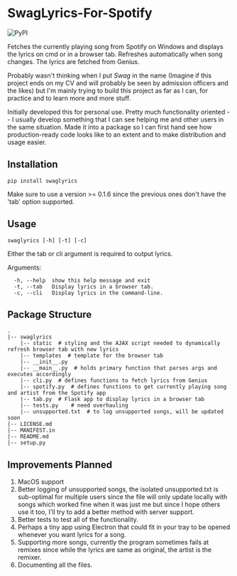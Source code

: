 # SwagLyrics-For-Spotify 
![PyPI](https://img.shields.io/pypi/v/swaglyrics.svg)

Fetches the currently playing song from Spotify on Windows and displays the lyrics on cmd or in a browser tab.
Refreshes automatically when song changes. The lyrics are fetched from Genius.

Probably wasn't thinking when I put _Swag_ in the name (Imagine if this project ends on my CV and will probably be seen 
by admission officers and the likes) but I'm mainly trying to build this project as far as I can, 
for practice and to learn more and more stuff.

Initially developed this for personal use. Pretty much functionality oriented -- I usually develop something that I
can see helping me and other users in the same situation. 
Made it into a package so I can first hand see how production-ready code looks like to an extent and to make 
distribution and usage easier.

## Installation
```
pip install swaglyrics
```
Make sure to use a version >= 0.1.6 since the previous ones don't have the 'tab' option supported.

## Usage
`swaglyrics [-h] [-t] [-c]`

Either the tab or cli argument is required to output lyrics.

Arguments:
```
  -h, --help  show this help message and exit
  -t, --tab   Display lyrics in a browser tab.
  -c, --cli   Display lyrics in the command-line.
```

## Package Structure
```
.
|-- swaglyrics
    |-- static  # styling and the AJAX script needed to dynamically refresh browser tab with new lyrics
    |-- templates  # template for the browser tab
    |-- __init__.py
    |-- __main__.py  # holds primary function that parses args and executes accordingly
    |-- cli.py  # defines functions to fetch lyrics from Genius
    |-- spotify.py  # defines functions to get currently playing song and artist from the Spotify app
    |-- tab.py  # Flask app to display lyrics in a browser tab
    |-- tests.py    # need overhauling
    |-- unsupported.txt  # to log unsupported songs, will be updated soon
|-- LICENSE.md
|-- MANIFEST.in
|-- README.md
|-- setup.py
```

## Improvements Planned
1. MacOS support
2. Better logging of unsupported songs, the isolated unsupported.txt is sub-optimal for multiple users since the
file will only update locally with songs which worked fine when it was just me but since I hope others use it too, I'll
try to add a better method with server support.
3. Better tests to test all of the functionality.
4. Perhaps a tiny app using Electron that could fit in your tray to be opened whenever you want lyrics for a song.
5. Supporting more songs, currently the program sometimes fails at remixes since while the lyrics are same as original,
 the artist is the remixer.
6. Documenting all the files.



